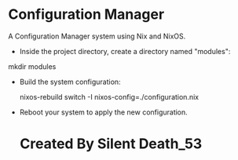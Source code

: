 # Configuration Manager
A Configuration Manager system using Nix and NixOS.

- Inside the project directory, create a directory named "modules":

mkdir modules


- Build the system configuration:

  nixos-rebuild switch -I nixos-config=./configuration.nix

- Reboot your system to apply the new configuration.

  # Created By Silent Death_53
